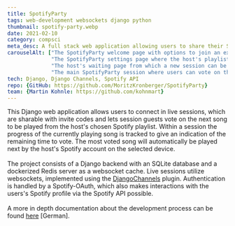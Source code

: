 ```yaml
---
title: SpotifyParty
tags: web-development websockets django python
thumbnail: spotify-party.webp
date: 2021-02-10
category: compsci
meta_desc: A full stack web application allowing users to share their Spotify playlists and vote on the next song to be played
carouselAlt: ["The SpotifyParty welcome page with options to join an existing party or to create a new one", 
              "The SpotifyParty settings page where the host's playlist and playback device can be selected",
              "The host's waiting page from which a new session can be started",
              "The main SpotifyParty session where users can vote on the next song to be played and information about the current song's playback progress is given"]
tech: Django, Django Channels, Spotify API
repo: {GitHub: https://github.com/MoritzKronberger/SpotifyParty}
team: {Martin Kohnle: https://github.com/kohnmart}
---
```


This Django web application allows users to connect in live sessions, which are sharable with invite codes and lets session guests vote on the next song to be played from the host's chosen Spotify playlist.
Within a session the progress of the currently playing song is tracked to give an indication of the remaining time to vote. The most voted song will automatically be played next by the host's Spotify account on the selected device.
<br></br>
The project consists of a Django backend with an SQLite database and a dockerized Redis server as a websocket cache.
Live sessions utilize websockets, implemented using the [DjangoChannels](https://channels.readthedocs.io/en/stable/) plugin.
Authentication is handled by a Spotify-OAuth, which also makes interactions with the users's Spotify profile via the Spotify API possible.
<br></br>
A more in depth documentation about the development process can be found [here](https://github.com/MoritzKronberger/SpotifyParty/blob/master/Dokumentation.pdf) [German].
